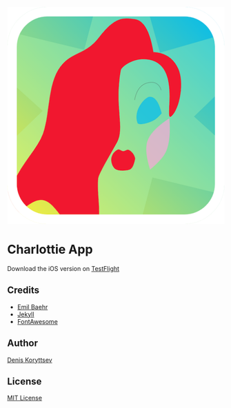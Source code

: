 <p align="center">
    <img src="assets/appicon.png">
</p>

# Charlottie App

Download the iOS version on [TestFlight](https://testflight.apple.com/join/AwyGVVVl)

## Credits
- [Emil Baehr](https://emilbaehr.com/)
- [Jekyll](https://github.com/jekyll/jekyll)
- [FontAwesome](https://fontawesome.github.io/Font-Awesome/)

## Author
[Denis Koryttsev]()

## License
[MIT License](LICENSE)
